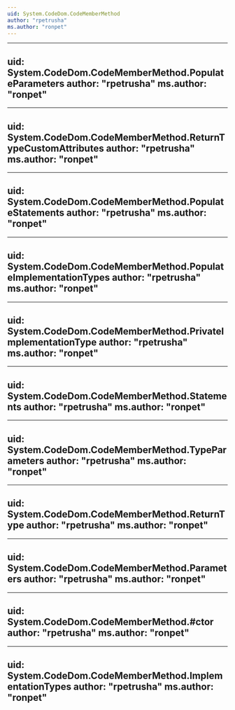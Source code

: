 ```yaml
---
uid: System.CodeDom.CodeMemberMethod
author: "rpetrusha"
ms.author: "ronpet"
---
```


---
uid: System.CodeDom.CodeMemberMethod.PopulateParameters
author: "rpetrusha"
ms.author: "ronpet"
---

---
uid: System.CodeDom.CodeMemberMethod.ReturnTypeCustomAttributes
author: "rpetrusha"
ms.author: "ronpet"
---

---
uid: System.CodeDom.CodeMemberMethod.PopulateStatements
author: "rpetrusha"
ms.author: "ronpet"
---

---
uid: System.CodeDom.CodeMemberMethod.PopulateImplementationTypes
author: "rpetrusha"
ms.author: "ronpet"
---

---
uid: System.CodeDom.CodeMemberMethod.PrivateImplementationType
author: "rpetrusha"
ms.author: "ronpet"
---

---
uid: System.CodeDom.CodeMemberMethod.Statements
author: "rpetrusha"
ms.author: "ronpet"
---

---
uid: System.CodeDom.CodeMemberMethod.TypeParameters
author: "rpetrusha"
ms.author: "ronpet"
---

---
uid: System.CodeDom.CodeMemberMethod.ReturnType
author: "rpetrusha"
ms.author: "ronpet"
---

---
uid: System.CodeDom.CodeMemberMethod.Parameters
author: "rpetrusha"
ms.author: "ronpet"
---

---
uid: System.CodeDom.CodeMemberMethod.#ctor
author: "rpetrusha"
ms.author: "ronpet"
---

---
uid: System.CodeDom.CodeMemberMethod.ImplementationTypes
author: "rpetrusha"
ms.author: "ronpet"
---
